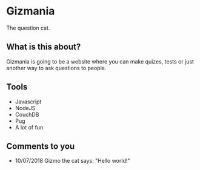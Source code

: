 # Gizmania
The question cat.

## What is this about?

Gizmania is going to be a website where you can make quizes, tests or just another way to ask questions to people.

## Tools

- Javascript
- NodeJS
- CouchDB
- Pug
- A lot of fun

## Comments to you

- 10/07/2018
  Gizmo the cat says: "Hello world!"
